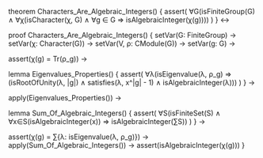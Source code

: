 theorem Characters_Are_Algebraic_Integers() {
  assert(
    ∀G(isFiniteGroup(G) ∧
    ∀χ(isCharacter(χ, G) ∧
    ∀g ∈ G ⇒ isAlgebraicInteger(χ(g))))
  )
} ↔

proof Characters_Are_Algebraic_Integers() {
  setVar(G: FiniteGroup) →
  setVar(χ: Character(G)) →
  setVar(V, ρ: CModule(G)) →
  setVar(g: G) →

  assert(χ(g) = Tr(ρ_g)) →
  
  lemma Eigenvalues_Properties() {
    assert(
      ∀λ(isEigenvalue(λ, ρ_g) ⇒ 
      (isRootOfUnity(λ, |g|) ∧
      satisfies(λ, x^|g| - 1) ∧
      isAlgebraicInteger(λ)))
    )
  } →

  apply(Eigenvalues_Properties()) →
  
  lemma Sum_Of_Algebraic_Integers() {
    assert(
      ∀S(isFiniteSet(S) ∧ 
      ∀x∈S(isAlgebraicInteger(x)) ⇒
      isAlgebraicInteger(∑S))
    )
  } →

  assert(χ(g) = ∑{λ: isEigenvalue(λ, ρ_g)}) →
  apply(Sum_Of_Algebraic_Integers()) →
  assert(isAlgebraicInteger(χ(g)))
}